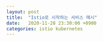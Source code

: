```yaml
---
layout: post
title:  "Istio로 시작하는 서비스 메시"
date:   2020-11-28 23:30:00 +0900
categories: istio kubernetes
---
```

